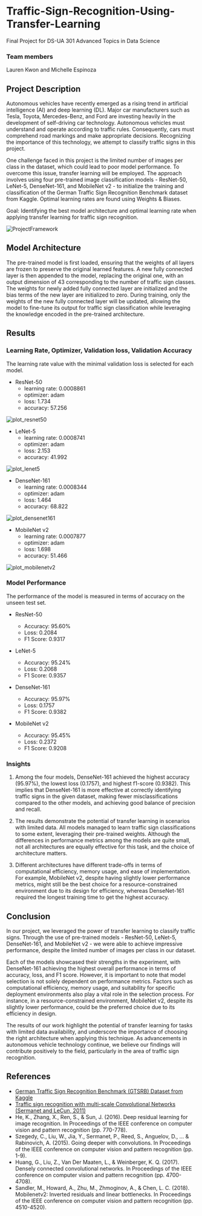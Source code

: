 # Traffic-Sign-Recognition-Using-Transfer-Learning

Final Project for DS-UA 301 Advanced Topics in Data Science

### Team members
Lauren Kwon and Michelle Espinoza

## Project Description

Autonomous vehicles have recently emerged as a rising trend in artificial intelligence (AI) and deep learning (DL). Major car manufacturers such as Tesla, Toyota, Mercedes-Benz, and Ford are investing heavily in the development of self-driving car technology. Autonomous vehicles must understand and operate according to traffic rules. Consequently, cars must comprehend road markings and make appropriate decisions. Recognizing the importance of this technology, we attempt to classify traffic signs in this project.

One challenge faced in this project is the limited number of images per class in the dataset, which could lead to poor model performance. To overcome this issue, transfer learning will be employed. The approach involves using four pre-trained image classification models - ResNet-50, LeNet-5, DenseNet-161, and MobileNet v2 - to initialize the training and classification of the German Traffic Sign Recognition Benchmark dataset from Kaggle. Optimal learning rates are found using Weights & Biases.

Goal: Identifying the best model architecture and optimal learning rate when applying transfer learning for traffic sign recognition. 


![ProjectFramework](./ProjectFramework.png)


## Model Architecture

The pre-trained model is first loaded, ensuring that the weights of all layers are frozen to preserve the original learned features. A new fully connected layer is then appended to the model, replacing the original one, with an output dimension of 43 corresponding to the number of traffic sign classes. The weights for newly added fully connected layer are initialized and the bias terms of the new layer are initialized to zero. During training, only the weights of the new fully connected layer will be updated, allowing the model to fine-tune its output for traffic sign classification while leveraging the knowledge encoded in the pre-trained architecture.


## Results

### Learning Rate, Optimizer, Validation loss, Validation Accuracy

The learning rate value with the minimal validation loss is selected for each model.

- ResNet-50
  + learning rate: 0.0008861 
  + optimizer: adam
  + loss: 1.734
  + accuracy: 57.256

![plot_resnet50](./plot_resnet50.png)

- LeNet-5
  + learning rate: 0.0008741 
  + optimizer: adam
  + loss: 2.153
  + accuracy: 41.992

![plot_lenet5](./plot_lenet5.png)

- DenseNet-161
  + learning rate: 0.0008344 
  + optimizer: adam
  + loss: 1.464
  + accuracy: 68.822

![plot_densenet161](./plot_densenet161.png)

- MobileNet v2
  + learning rate: 0.0007877 
  + optimizer: adam
  + loss: 1.698
  + accuracy: 51.466

![plot_mobilenetv2](./plot_mobilenetv2.png)

### Model Performance

The performance of the model is measured in terms of accuracy on the unseen test set.

- ResNet-50
  + Accuracy: 95.60%
  + Loss: 0.2084
  + F1 Score: 0.9317

- LeNet-5
  + Accuracy: 95.24%
  + Loss: 0.2068
  + F1 Score: 0.9357

- DenseNet-161
  + Accuracy: 95.97%
  + Loss: 0.1757
  + F1 Score: 0.9382

- MobileNet v2
  + Accuracy: 95.45%
  + Loss: 0.2372
  + F1 Score: 0.9208


### Insights

1. Among the four models, DenseNet-161 achieved the highest accuracy (95.97%), the lowest loss (0.1757), and highest f1-score (0.9382). This implies that DenseNet-161 is more effective at correctly identifying traffic signs in the given dataset, making fewer misclassifications compared to the other models, and achieving good balance of precision and recall.

2. The results demonstrate the potential of transfer learning in scenarios with limited data. All models managed to learn traffic sign classifications to some extent, leveraging their pre-trained weights. Although the differences in performance metrics among the models are quite small, not all architectures are equally effective for this task, and the choice of architecture matters.

3. Different architectures have different trade-offs in terms of computational efficiency, memory usage, and ease of implementation. For example, MobileNet v2, despite having slightly lower performance metrics, might still be the best choice for a resource-constrained environment due to its design for efficiency, whereas DenseNet-161 required the longest training time to get the highest accuracy.


## Conclusion

In our project, we leveraged the power of transfer learning to classify traffic signs. Through the use of pre-trained models - ResNet-50, LeNet-5, DenseNet-161, and MobileNet v2 - we were able to achieve impressive performance, despite the limited number of images per class in our dataset.

Each of the models showcased their strengths in the experiment, with DenseNet-161 achieving the highest overall performance in terms of accuracy, loss, and F1 score. However, it is important to note that model selection is not solely dependent on performance metrics. Factors such as computational efficiency, memory usage, and suitability for specific deployment environments also play a vital role in the selection process. For instance, in a resource-constrained environment, MobileNet v2, despite its slightly lower performance, could be the preferred choice due to its efficiency in design.

The results of our work highlight the potential of transfer learning for tasks with limited data availability, and underscore the importance of choosing the right architecture when applying this technique. As advancements in autonomous vehicle technology continue, we believe our findings will contribute positively to the field, particularly in the area of traffic sign recognition.

## References

- [German Traffic Sign Recognition Benchmark (GTSRB) Dataset from Kaggle](https://www.kaggle.com/datasets/meowmeowmeowmeowmeow/gtsrb-german-traffic-sign)
- [Traffic sign recognition with multi-scale Convolutional Networks (Sermanet and LeCun, 2011)](https://ieeexplore.ieee.org/document/6033589)
- He, K., Zhang, X., Ren, S., & Sun, J. (2016). Deep residual learning for image recognition. In Proceedings of the IEEE conference on computer vision and pattern recognition (pp. 770-778).
- Szegedy, C., Liu, W., Jia, Y., Sermanet, P., Reed, S., Anguelov, D., ... & Rabinovich, A. (2015). Going deeper with convolutions. In Proceedings of the IEEE conference on computer vision and pattern recognition (pp. 1-9).
- Huang, G., Liu, Z., Van Der Maaten, L., & Weinberger, K. Q. (2017). Densely connected convolutional networks. In Proceedings of the IEEE conference on computer vision and pattern recognition (pp. 4700-4708).
- Sandler, M., Howard, A., Zhu, M., Zhmoginov, A., & Chen, L. C. (2018). Mobilenetv2: Inverted residuals and linear bottlenecks. In Proceedings of the IEEE conference on computer vision and pattern recognition (pp. 4510-4520).
